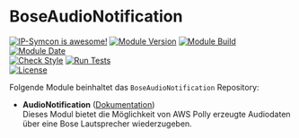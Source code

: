 # BoseAudioNotification  

[![IP-Symcon is awesome!](https://img.shields.io/badge/IP--Symcon-5.5-blue.svg)](https://www.symcon.de)
[![Module Version](https://img.shields.io/badge/Module_Version-1.00-blue.svg)]()
[![Module Build](https://img.shields.io/badge/Module_Build-1-blue.svg)]()
[![Module Date](https://img.shields.io/badge/Module_Date-20201211-blue.svg)]()  
[![Check Style](https://github.com/ubittner/BoseAudioNotification/workflows/Check%20Style/badge.svg)](https://github.com/ubittner/BoseAudioNotification/actions)
[![Run Tests](https://github.com/ubittner/BoseAudioNotification/workflows/Run%20Tests/badge.svg)](https://github.com/ubittner/BoseAudioNotification/actions)  
[![License](https://img.shields.io/badge/License-CC%20BY--NC--SA%204.0-green.svg)](https://creativecommons.org/licenses/by-nc-sa/4.0/)

Folgende Module beinhaltet das `BoseAudioNotification` Repository:

- __AudioNotification__ ([Dokumentation](AudioNotification))  
  Dieses Modul bietet die Möglichkeit von AWS Polly erzeugte Audiodaten über eine Bose Lautsprecher wiederzugeben.